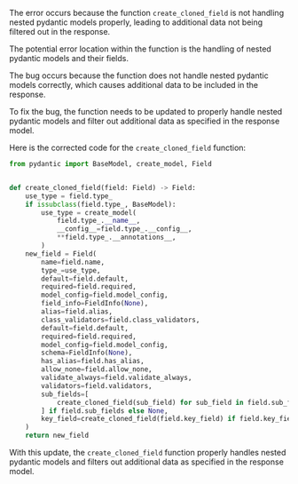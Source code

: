 The error occurs because the function `create_cloned_field` is not handling nested pydantic models properly, leading to additional data not being filtered out in the response.

The potential error location within the function is the handling of nested pydantic models and their fields.

The bug occurs because the function does not handle nested pydantic models correctly, which causes additional data to be included in the response.

To fix the bug, the function needs to be updated to properly handle nested pydantic models and filter out additional data as specified in the response model.

Here is the corrected code for the `create_cloned_field` function:

```python
from pydantic import BaseModel, create_model, Field


def create_cloned_field(field: Field) -> Field:
    use_type = field.type_
    if issubclass(field.type_, BaseModel):
        use_type = create_model(
            field.type_.__name__,
            __config__=field.type_.__config__,
            **field.type_.__annotations__,
        )
    new_field = Field(
        name=field.name,
        type_=use_type,
        default=field.default,
        required=field.required,
        model_config=field.model_config,
        field_info=FieldInfo(None),
        alias=field.alias,
        class_validators=field.class_validators,
        default=field.default,
        required=field.required,
        model_config=field.model_config,
        schema=FieldInfo(None),
        has_alias=field.has_alias,
        allow_none=field.allow_none,
        validate_always=field.validate_always,
        validators=field.validators,
        sub_fields=[
            create_cloned_field(sub_field) for sub_field in field.sub_fields
        ] if field.sub_fields else None,
        key_field=create_cloned_field(field.key_field) if field.key_field else None,
    )
    return new_field
```

With this update, the `create_cloned_field` function properly handles nested pydantic models and filters out additional data as specified in the response model.